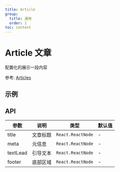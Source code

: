 ```yaml
---
title: Article
group:
  title: 通用
  order: 1
toc: content
---
```


# Article 文章

配置化的展示一段内容

参考: [Articles](https://www.getpapercss.com/docs/components/articles/)

## 示例

<code src="./demos/ArticleBase.tsx" title="基本" description="基本的文章示例"></code>

## API

| 参数     | 说明     | 类型              | 默认值 |
| -------- | -------- | ----------------- | ------ |
| title    | 文章标题 | `React.ReactNode` | -      |
| meta     | 元信息   | `React.ReactNode` | -      |
| textLead | 引导文本 | `React.ReactNode` | -      |
| footer   | 底部区域 | `React.ReactNode` | -      |
